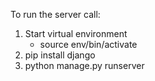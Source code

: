 To run the server call:
1. Start virtual environment
    - source env/bin/activate
2. pip install django
3. python manage.py runserver

